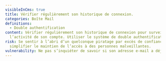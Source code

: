 ```yaml
---
visibleInCms: true
title: Vérifier régulièrement son historique de connexion.
categories: Boîte Mail
definitions:
  - Double authentification
content: Vérifier régulièrement son historique de connexion pour surveiller
  l’activité de son compte. Utiliser le système de double authentification.
risk: Se sentir à l’abri d’un quelconque piratage par excès de confiance et
  simplifier le maintien de l’accès à des personnes malveillantes.
vulnerability: Ne pas s’inquiéter de savoir si son adresse e-mail a déjà été piratée.
---
```

